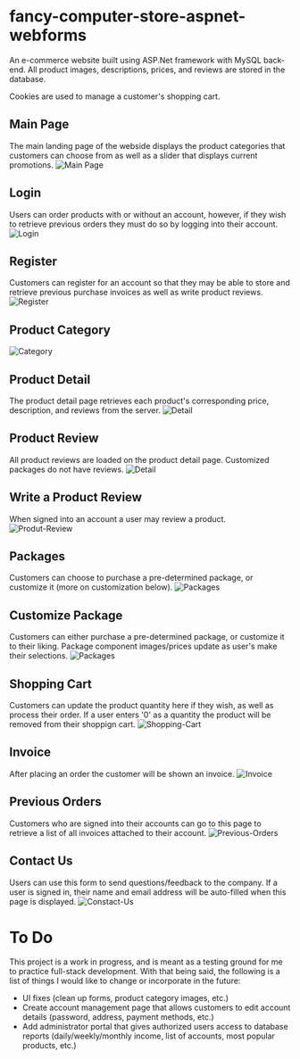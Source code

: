 # fancy-computer-store-aspnet-webforms
An e-commerce website built using ASP.Net framework with MySQL back-end. All product images, descriptions, prices, and reviews are stored in the database.

Cookies are used to manage a customer's shopping cart.



## Main Page

The main landing page of the webside displays the product categories that customers can choose from as well as a slider that displays current promotions.
![Main Page](screenshots/main.png)

## Login

Users can order products with or without an account, however, if they wish to retrieve previous orders they must do so by logging into their account.
![Login](screenshots/login.png)

## Register

Customers can register for an account so that they may be able to store and retrieve previous purchase invoices as well as write product reviews.
![Register](screenshots/register.png)

## Product Category
![Category](screenshots/category-page.png)

## Product Detail

The product detail page retrieves each product's corresponding price, description, and reviews from the server.
![Detail](screenshots/product-page1.png)

## Product Review

All product reviews are loaded on the product detail page. Customized packages do not have reviews.
![Detail](screenshots/product-page2.png)

## Write a Product Review

When signed into an account a user may review a product.
![Produt-Review](screenshots/write-review.png) 

## Packages

Customers can choose to purchase a pre-determined package, or customize it (more on customization below).
![Packages](screenshots/package-page1.png)

## Customize Package

Customers can either purchase a pre-determined package, or customize it to their liking. Package component images/prices update as user's make their selections.
![Packages](screenshots/package-page2.png)

## Shopping Cart

Customers can update the product quantity here if they wish, as well as process their order. If a user enters '0' as a quantity the product will be removed from their shoppign cart.
![Shopping-Cart](screenshots/shopping-cart.png)

## Invoice

After placing an order the customer will be shown an invoice.
![Invoice](screenshots/invoice.png)

## Previous Orders

Customers who are signed into their accounts can go to this page to retrieve a list of all invoices attached to their account.
![Previous-Orders](screenshots/previous-orders.png)

## Contact Us

Users can use this form to send questions/feedback to the company. If a user is signed in, their name and email address will be auto-filled when this page is displayed.
![Constact-Us](screenshots/contact.png)

# To Do

This project is a work in progress, and is meant as a testing ground for me to practice full-stack development. With that being said, the following is a list of things I would like to change or incorporate in the future:

- UI fixes (clean up forms, product category images, etc.)
- Create account management page that allows customers to edit account details (password, address, payment methods, etc.)
- Add administrator portal that gives authorized users access to database reports (daily/weekly/monthly income, list of accounts, most popular products, etc.)
